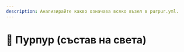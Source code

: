```yaml
---
description: Анализирайте какво означава всяко възел в purpur.yml.
---
```


# 🦑 Пурпур (състав на света)
